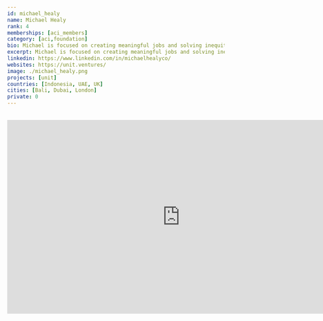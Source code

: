 ```yaml
---
id: michael_healy
name: Michael Healy
rank: 4
memberships: [aci_members]
category: [aci,foundation]
bio: Michael is focused on creating meaningful jobs and solving inequity. He is focused on social impact and positive change through education, entrepreneurship and empowering individuals. As the CEO of Unit. Ventures he connects providers and customers, as well as allows businesses and individuals to issue tokens for specific uses. Michael is a self-taught full-stack web developer and mobile engineer for iPhone and Android. He has digital design and video expertise which support in building useful products. Michael has built several successful businesses with exits ranging from Chatride, an encrypted peer-to-peer video conferencing technology, Ratemash, once one of the UK’s largest student social networks, the Wikileaks Android app and many niche mobile apps used by millions of users worldwide. Alongside starting and growing businesses, Michael has advised and supported startups, investors and corporates in Asia, Europe, Middle East and Latin America.
excerpt: Michael is focused on creating meaningful jobs and solving inequity.
linkedin: https://www.linkedin.com/in/michaelhealyco/
websites: https://unit.ventures/
image: ./michael_healy.png
projects: [unit]
countries: [Indonesia, UAE, UK]
cities: [Bali, Dubai, London]
private: 0
---
```


<BR>
<div class="aspect-w-16 aspect-h-9">
<iframe src="https://player.vimeo.com/video/438885099" width="800" height="450" frameborder="0" allow="autoplay; fullscreen" allowfullscreen></iframe>
</div>
<BR>
